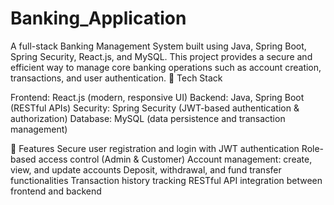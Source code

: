 # Banking_Application
A full-stack Banking Management System built using Java, Spring Boot, Spring Security, React.js, and MySQL. This project provides a secure and efficient way to manage core banking operations such as account creation, transactions, and user authentication.
🚀 Tech Stack

Frontend: React.js (modern, responsive UI)
Backend: Java, Spring Boot (RESTful APIs)
Security: Spring Security (JWT-based authentication & authorization)
Database: MySQL (data persistence and transaction management)

🔑 Features
Secure user registration and login with JWT authentication
Role-based access control (Admin & Customer)
Account management: create, view, and update accounts
Deposit, withdrawal, and fund transfer functionalities
Transaction history tracking
RESTful API integration between frontend and backend
